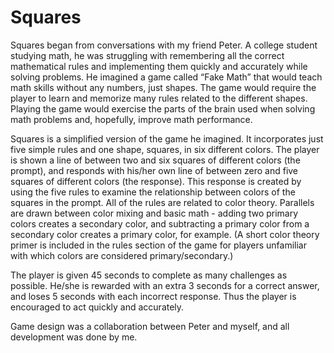 # Squares
Squares began from conversations with my friend Peter. A college student studying math, he was struggling with remembering all the correct mathematical rules and implementing them quickly and accurately while solving problems. He imagined a game called “Fake Math” that would teach math skills without any numbers, just shapes. The game would require the player to learn and memorize many rules related to the different shapes. Playing the game would exercise the parts of the brain used when solving math problems and, hopefully, improve math performance.

Squares is a simplified version of the game he imagined. It incorporates just five simple rules and one shape, squares, in six different colors. The player is shown a line of between two and six squares of different colors (the prompt), and responds with his/her own line of between zero and five squares of different colors (the response). This response is created by using the five rules to examine the relationship between colors of the squares in the prompt. All of the rules are related to color theory. Parallels are drawn between color mixing and basic math - adding two primary colors creates a secondary color, and subtracting a primary color from a secondary color creates a primary color, for example. (A short color theory primer is included in the rules section of the game for players unfamiliar with which colors are considered primary/secondary.)

The player is given 45 seconds to complete as many challenges as possible. He/she is rewarded with an extra 3 seconds for a correct answer, and loses 5 seconds with each incorrect response. Thus the player is encouraged to act quickly and accurately.

Game design was a collaboration between Peter and myself, and all development was done by me.
